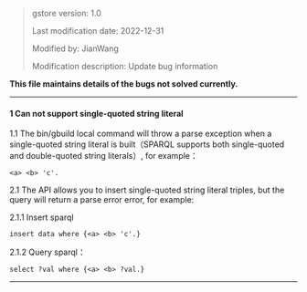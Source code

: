 > gstore version: 1.0
>
> Last modification date: 2022-12-31
>
> Modified by: JianWang
>
> Modification description: Update bug information

**This file maintains details of the bugs not solved currently.**

---

#### 1 Can not support single-quoted string literal

1.1 The bin/gbuild local command will throw a parse exception when a single-quoted string literal is built（SPARQL supports both single-quoted and double-quoted string literals）, for example：
   ```sparql
   <a> <b> 'c'.
   ```
2.1 The API allows you to insert single-quoted string literal triples, but the query will return a parse error error, for example:

   2.1.1 Insert sparql
   ```sparql
   insert data where {<a> <b> 'c'.}
   ```
   
   2.1.2 Query sparql：
   ```sparql
   select ?val where {<a> <b> ?val.}
   ```
---

